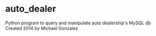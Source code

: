 # auto_dealer
Python program to query and manipulate auto dealership's MySQL db
Created 2014 by Michael Gonzalez
